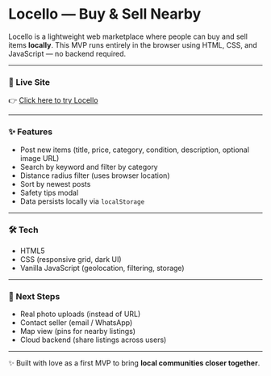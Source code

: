 # Locello — Buy & Sell Nearby

Locello is a lightweight web marketplace where people can buy and sell items **locally**.
This MVP runs entirely in the browser using HTML, CSS, and JavaScript — no backend required.

---

### 🚀 Live Site
👉 [Click here to try Locello](https://728371-bot.github.io/locello/)

---

### ✨ Features
- Post new items (title, price, category, condition, description, optional image URL)
- Search by keyword and filter by category
- Distance radius filter (uses browser location)
- Sort by newest posts
- Safety tips modal
- Data persists locally via `localStorage`

---

### 🛠 Tech
- HTML5
- CSS (responsive grid, dark UI)
- Vanilla JavaScript (geolocation, filtering, storage)

---

### 📌 Next Steps
- Real photo uploads (instead of URL)
- Contact seller (email / WhatsApp)
- Map view (pins for nearby listings)
- Cloud backend (share listings across users)

---

✨ Built with love as a first MVP to bring **local communities closer together**.  
